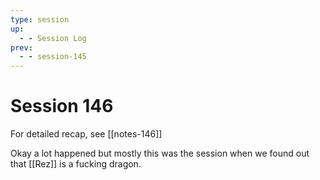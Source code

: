 ```yaml
---
type: session
up:
  - - Session Log
prev:
  - - session-145
---
```


# Session 146

For detailed recap, see [[notes-146]]

Okay a lot happened but mostly this was the session when we found out that [[Rez]] is a fucking dragon. 